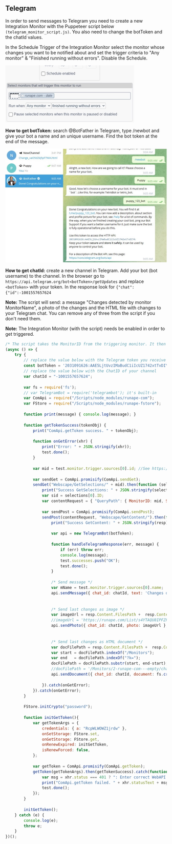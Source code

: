 ## Telegram

In order to send messages to Telegram you need to create a new Integration Monitor with the Puppeteer script below `(telegram_monitor_script.js)`. You also need to change the botToken and the chatId values.

In the Schedule Trigger of the Integration Monitor select the monitor whose changes you want to be notified about and set the trigger criteria to "Any monitor" & "Finished running without errors". Disable the Schedule.

![img](https://github.com/RunApe/MediaFiles/raw/master/Git/triggeringMonitor.jpg)

**How to get botToken:** search @BotFather in Telegram, type /newbot and give your bot a name and an unique username. Find the bot token at the end of the message.

![img](https://github.com/RunApe/MediaFiles/raw/master/Git/telegram.jpg)

**How to get chatId:** create a new channel in Telegram. Add your bot (bot username) to the channel. In the browser go to `https://api.telegram.org/bot<botToken>/getUpdates` and replace `<botToken>` with your token. In the response look for `{"chat":{"id":-1001557657624`



**Note:** The script will send: a message "Changes detected by monitor MonitorName", a photo of the changes and the HTML file with changes to your Telegram chat. You can remove any of three from the script if you don't need them.

**Note:** The Integration Monitor (with the script) needs be enabled in order to get triggered.

```javascript
/* The script takes the MonitorID from the triggering monitor. It then fetches the SelectionID and the file paths that are used for sending the photo and the document. */
(async () => {
    try {
        // replace the value below with the Telegram token you receive from @BotFather
        const botToken = '2031091626:AAE5LjtUvzIMaBudC1iIcUZ1742xtTvDIYk';
        // replace the value below with the ChatID of your channel
        var chatId = "-1001557657624";

        var fs = require('fs');
        // var TelegramBot = require('telegrambot'); it's built-in
        var ComApi = require("/Scripts/node_modules/runape-com");
        var FStore = require("/Scripts/node_modules/runape-fstore");

        function print(message) { console.log(message); }

        function getTokenSuccess(tokenObj) {
            print("ComApi.getToken success. " + tokenObj);

            function onGetError(xhr) {
                print("Error: " + JSON.stringify(xhr));
                test.done();
            }

            var mid = test.monitor.trigger.sources[0].id; //See https://github.com/RunApe/MonitorScripts

            var sendGet = ComApi.promisify(ComApi.sendGet);
            sendGet("Webscape/GetSelections/" + mid).then(function (selections){
                print("Success GetSelections: " + JSON.stringify(selections));
                var sid = selections[0].ID;
                var contentRequest = { "QueryPath": { MonitorID: mid, SelectionID: sid }, QueryType: "Last" };

                var sendPost = ComApi.promisify(ComApi.sendPost);
                sendPost(contentRequest, "Webscape/GetContent/").then(function(resp){
                    print("Success GetContent: " + JSON.stringify(resp));

                    var api = new TelegramBot(botToken);
    
                    function handleTelegramResponse(err, message) {
                        if (err) throw err;
                        console.log(message);
                        test.successes.push("OK");
                        test.done();
                    }
    
                    /* Send message */
                    var mName = test.monitor.trigger.sources[0].name;
                    api.sendMessage({ chat_id: chatId, text: 'Changes detected by monitor ' + mName }, handleTelegramResponse);
                    

                    /* Send last changes as image */
                    var imageUrl = resp.Content.FilesPath +  resp.Content.FileNames.ImageLarge;
                    //imageUrl = 'https://runape.com/List/s4YTAQU8IPFZPA/Monitors/cjseval/ingenious/2021/9/26/19.28.37/Large_FxEP6DxkUQXyCA.jpg?k=732791023'
                    api.sendPhoto({ chat_id: chatId, photo: imageUrl }, handleTelegramResponse);
    
    
                    /* Send last changes as HTML document */
                    var docFilePath = resp.Content.FilesPath +  resp.Content.FileNames.HtmlChange;
                    var start = docFilePath.indexOf("/Monitors");
                    var end   = docFilePath.indexOf("?k=");
                    docFilePath = docFilePath.substr(start, end-start);
                    //docFilePath = '/Monitors/2-runape-com---empty/charming/2021/9/27/12.53.05/Change_chq1cP8iiLwSzA.html';
                    api.sendDocument({ chat_id: chatId, document: fs.createReadStream(docFilePath) }, handleTelegramResponse);
                    
                }).catch(onGetError);
            }).catch(onGetError);
        }

        FStore.initCrypto("password");

        function initGetToken(){
            var getTokenArgs = {
                credentials: { a: "RcpWLWOWZ1jrdw" },
                onSetStorage: FStore.set,
                onGetStorage: FStore.get,
                onRenewExpired: initGetToken,
                isRenewForced: false,
            };

            var getToken = ComApi.promisify(ComApi.getToken);
            getToken(getTokenArgs).then(getTokenSuccess).catch(function (xhr) {
                var msg = xhr.status === 401 ? ": Enter correct WebAPI Key (see Webscape settings)." : "";
                print("ComApi.getToken failed. " + xhr.statusText + msg);
                test.done();
            });
        }

        initGetToken();
    } catch (e) {
        console.log(e);
        throw e;
    }
})();
```